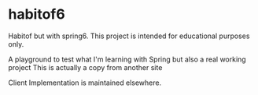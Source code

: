# habitof6
Habitof but with spring6. This project is intended for educational purposes only.

A playground to test what I'm learning with Spring but also a real working project
This is actually a copy from another site

Client Implementation is maintained elsewhere.
